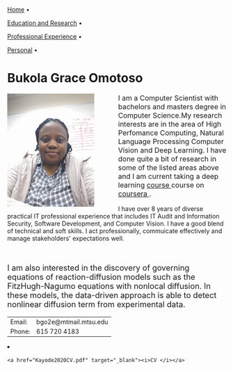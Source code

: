 


<div class="info2">
<a href="">Home</a>
<span class="spaced">•</span>

<a href="research.html">Education and Research</a>
<span class="spaced">•</span>

<a href="teaching.html">Professional Experience</a>
<span class="spaced">•</span>

<a href="personal.html">Personal</a>
<span class="spaced">•</span>

</div>

<div id="container">
<p id="content">
</p><h1>Bukola Grace Omotoso</h1>

<img src="grace_photo.jpg" alt="Picture of Grace Omotoso" width="200" height="260" align="left" style="margin-top: 0px; margin-right: 55px; margin-bottom: 0px; margin-left: 0px;">

<p style="font-size: 16px;">
I am a Computer Scientist with bachelors and masters degree in Computer Science.My research interests are in the area of High Perfomance Computing, Natural Language Processing Computer Vision and Deep Learning. 
I have done quite a bit of research in some of the listed areas above and I am current taking a deep learning <a href="https://www.coursera.org/specializations/deep-learning
" target="_blank">course </a>course on  <a href="https://www.coursera.org
" target="_blank">coursera </a>.
 
 I have over 8 years of diverse practical IT professional experience that includes IT Audit and Information Security, Software Development, and Computer Vision. I have a good blend of technical and soft skills. I act professionally, commuicate effectively and manage stakeholders' expectations well. 
</p>
<br clear="left">
<p style="font-size: 18px;">
I am also interested in the discovery of governing equations of reaction-diffusion models such as the FitzHugh-Nagumo
equations with nonlocal diffusion. In these models, the data-driven approach is able to detect nonlinear diffusion term
from experimental data.


</p>

<div class="info">

</div>

<table>

<tbody><tr>
<td class="ciname">Email: </td>
<td class="cidata">
bgo2e@mtmail.mtsu.edu
</td>
</tr>


<tr>
<td class="ciname">Phone: </td>
<td class="cidata">615 720 4183</td>
</tr>

</tbody></table>

<li>

    <a href="Kayode2020CV.pdf" target="_blank"><i>CV </i></a>

</li><table class="vita">
<tbody><tr valign="top">

</tr></tbody></table>

<p></p>

</div>


